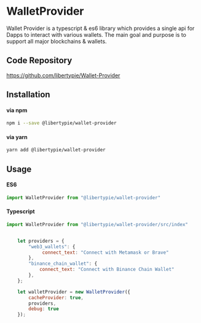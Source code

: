 # WalletProvider
Wallet Provider is a typescript & es6 library which provides a single api for Dapps to interact with various wallets. The main goal and purpose is to support all major blockchains & wallets.

## Code Repository
https://github.com/libertypie/Wallet-Provider
## Installation 

#### via npm 
```sh
npm i --save @libertypie/wallet-provider
```

#### via yarn 
```sh
yarn add @libertypie/wallet-provider
```

## Usage
#### ES6
```js
import WalletProvider from "@libertypie/wallet-provider"
```
#### Typescript
```js
import WalletProvider from "@libertypie/wallet-provider/src/index"
```


```js

    let providers = {
        "web3_wallets": {
             connect_text: "Connect with Metamask or Brave"
        },
        "binance_chain_wallet": {
            connect_text: "Connect with Binance Chain Wallet"
        },
    };

    let walletProvider = new WalletProvider({
        cacheProvider: true,
        providers,
        debug: true
    });
```